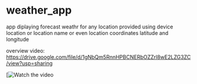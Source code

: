 # weather_app

app diplaying forecast weathr for any location provided using device location or location name or even location coordinates latitude and longitude

overview video: https://drive.google.com/file/d/1gNbQm5RnnHPBCNERbOZZrl8wE2LZG3ZC/view?usp=sharing

[![Watch the video](https://drive.google.com/file/d/1gNbQm5RnnHPBCNERbOZZrl8wE2LZG3ZC/preview)
